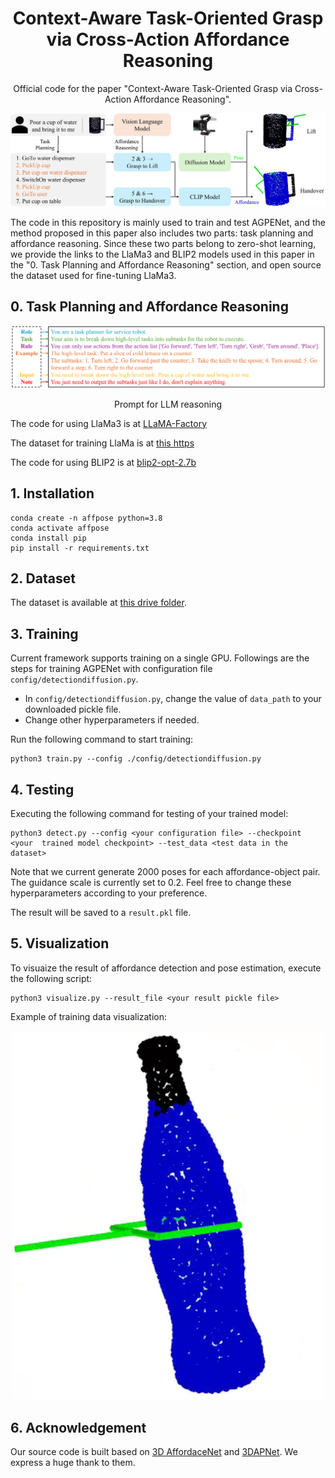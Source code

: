 <div align="center">

# Context-Aware Task-Oriented Grasp via Cross-Action Affordance Reasoning


Official code for the paper "Context-Aware Task-Oriented Grasp via Cross-Action Affordance Reasoning".

<img src="./assets/intro.png" width="800">


</div>

The code in this repository is mainly used to train and test AGPENet, and the method proposed in this paper also includes two parts: task planning and affordance reasoning. Since these two parts belong to zero-shot learning, we provide the links to the LlaMa3 and BLIP2 models used in this paper in the "0. Task Planning and Affordance Reasoning" section, and open source the dataset used for fine-tuning LlaMa3.


## 0. Task Planning and Affordance Reasoning

<div align="center">

<img src="./assets/prompt.png" width="800">

Prompt for LLM reasoning

</div>

The code for using LlaMa3 is at [LLaMA-Factory](https://github.com/hiyouga/LLaMA-Factory)

The dataset for training LlaMa is at [this https](https://drive.google.com/drive/folders/1iWVkn4zApUh8kYp3s1ZqCZeXNSvynE1u?usp=sharing)

The code for using BLIP2 is at [blip2-opt-2.7b](https://huggingface.co/Salesforce/blip2-opt-2.7b)


## 1. Installation

    conda create -n affpose python=3.8
    conda activate affpose
    conda install pip
    pip install -r requirements.txt


## 2. Dataset
The dataset is available at [this drive folder](https://drive.google.com/drive/folders/1vDGHs3QZmmF2rGluGlqBIyCp8sPR4Yws?usp=sharing).


## 3. Training
Current framework supports training on a single GPU. Followings are the steps for training AGPENet with configuration file ```config/detectiondiffusion.py```.

- In ```config/detectiondiffusion.py```, change the value of ```data_path``` to your downloaded pickle file.
- Change other hyperparameters if needed.

Run the following command to start training:

    python3 train.py --config ./config/detectiondiffusion.py


## 4. Testing
Executing the following command for testing of your trained model:

    python3 detect.py --config <your configuration file> --checkpoint <your  trained model checkpoint> --test_data <test data in the dataset>

Note that we current generate 2000 poses for each affordance-object pair.
The guidance scale is currently set to 0.2. Feel free to change these hyperparameters according to your preference.

The result will be saved to a ```result.pkl``` file.


## 5. Visualization
To visuaize the result of affordance detection and pose estimation, execute the following script:

    python3 visualize.py --result_file <your result pickle file>

Example of training data visualization:

<div align="center">
<img src="./assets/visualization.png" width="500">
</div>

## 6. Acknowledgement

Our source code is built based on [3D AffordaceNet](https://github.com/Gorilla-Lab-SCUT/AffordanceNet) and [3DAPNet](https://github.com/Fsoft-AIC/Language-Conditioned-Affordance-Pose-Detection-in-3D-Point-Clouds). We express a huge thank to them.